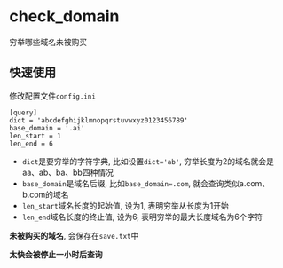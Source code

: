 # check_domain
穷举哪些域名未被购买

## 快速使用
修改配置文件`config.ini`
```
[query]
dict = 'abcdefghijklmnopqrstuvwxyz0123456789'
base_domain = '.ai'
len_start = 1
len_end = 6
```

- `dict`是要穷举的字符字典, 比如设置`dict='ab'`, 穷举长度为2的域名就会是 aa、ab、ba、bb四种情况
- `base_domain`是域名后缀, 比如`base_domain=.com`, 就会查询类似a.com、b.com的域名
- `len_start`域名长度的起始值, 设为1, 表明穷举从长度为1开始
- `len_end`域名长度的终止值, 设为6, 表明穷举的最大长度域名为6个字符

**未被购买的域名**, 会保存在`save.txt`中

**太快会被停止一小时后查询**
